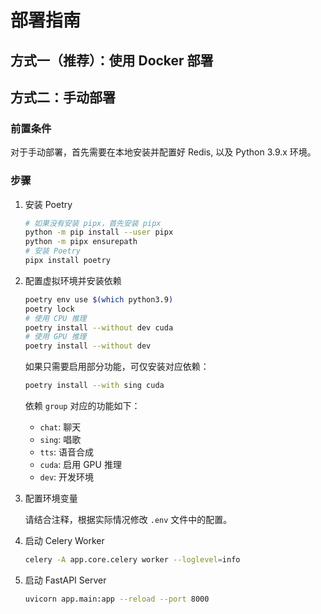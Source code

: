 # 部署指南

## 方式一（推荐）：使用 Docker 部署

## 方式二：手动部署

### 前置条件

对于手动部署，首先需要在本地安装并配置好 Redis, 以及 Python 3.9.x 环境。

### 步骤

1. 安装 Poetry

    ```bash
    # 如果没有安装 pipx，首先安装 pipx
    python -m pip install --user pipx
    python -m pipx ensurepath
    # 安装 Poetry
    pipx install poetry
    ```

2. 配置虚拟环境并安装依赖

    ```bash
    poetry env use $(which python3.9)
    poetry lock
    # 使用 CPU 推理
    poetry install --without dev cuda
    # 使用 GPU 推理
    poetry install --without dev
    ```

    如果只需要启用部分功能，可仅安装对应依赖：

    ```bash
    poetry install --with sing cuda
    ```

    依赖 `group` 对应的功能如下：

    - `chat`: 聊天
    - `sing`: 唱歌
    - `tts`: 语音合成
    - `cuda`: 启用 GPU 推理
    - `dev`: 开发环境

3. 配置环境变量

    请结合注释，根据实际情况修改 `.env` 文件中的配置。

4. 启动 Celery Worker

    ```bash
    celery -A app.core.celery worker --loglevel=info
    ```

5. 启动 FastAPI Server

    ```bash
    uvicorn app.main:app --reload --port 8000
    ```
